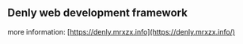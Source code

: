 ## Denly web development framework

more information: [https://denly.mrxzx.info](https://denly.mrxzx.info/)
